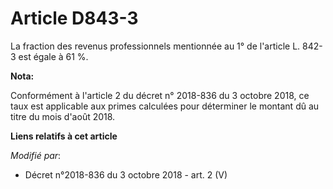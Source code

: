 # Article D843-3

La fraction des revenus professionnels mentionnée au 1° de l'article L. 842-3 est égale à 61 %.

**Nota:**

Conformément à l'article 2 du décret n° 2018-836 du 3 octobre 2018, ce taux est applicable aux primes calculées pour
déterminer le montant dû au titre du mois d'août 2018.

**Liens relatifs à cet article**

_Modifié par_:

  - Décret n°2018-836 du 3 octobre 2018 - art. 2 (V)
